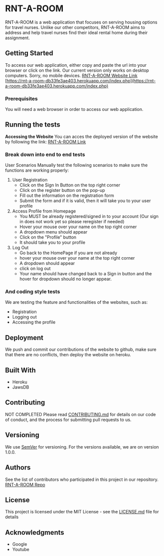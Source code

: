 # RNT-A-ROOM

RNT-A-ROOM is a web application that focuses on serving housing options for travel nurses. Unlike our other competitors, RNT-A-ROOM aims to address and help travel nurses find their ideal rental home during their assignment.

## Getting Started
To access our web application, either copy and paste the url into your browser or click on the link.
Our current version only works on desktop computers. Sorry, no mobile devices.
[RNT-A-ROOM Website Link](https://rnt-a-room-db33fe3ae403.herokuapp.com/index.php)
[https://rnt-a-room-db33fe3ae403.herokuapp.com/index.php](https://rnt-a-room-db33fe3ae403.herokuapp.com/index.php)

### Prerequisites
You will need a web browser in order to access our web application. 

## Running the tests
**Accessing the Website**
You can acces the deployed version of the website by following the link: 
[RNT-A-ROOM Link](https://rnt-a-room-db33fe3ae403.herokuapp.com/index.php)
### Break down into end to end tests
User Scenarios
Manually test the following scenarios to make sure the functions are working properly:
1. User Registration
   - Click on the Sign In Button on the top right corner
   - Click on the register button on the pop-up
   - Fill out the information on the registration form
   - Submit the form and if it is valid, then it will take you to your user profile
2. Access Profile from Homepage
   - You MUST be already registered/signed in to your account (Our sign in does not work yet so please reregister if needed)
   - Hover your mouse over your name on the top right corner
   - A dropdown menu should appear
   - Click on the "Profile" button
   - It should take you to your profile
3. Log Out
   - Go back to the HomePage if you are not already
   - hover your mouse over your name at the top right corner
   - A dropdown should appear
   - click on log out
   - Your name should have changed back to a Sign in button and the hover for dropdown should no longer appear.
### And coding style tests
We are testing the feature and functionalities of the websites, such as:
- Registration
- Logging out
- Accessing the profile 

## Deployment

We push and commit our contributions of the website to github, make sure that there are no conflicts, then deploy the website on heroku.

## Built With

* Heroku
* JawsDB

## Contributing
NOT COMPLETED
Please read [CONTRIBUTING.md](https://github.com/cl2493/cs386/blob/main/CONTRIBUTING.md) for details on our code of conduct, and the process for submitting pull requests to us.

## Versioning

We use [SemVer](http://semver.org/) for versioning. For the versions available,  we are on version 1.0.0.

## Authors
See the list of contributors who participated in this project in our repository.
[RNT-A-ROOM Repo](https://github.com/cl2493/cs386)
## License

This project is licensed under the MIT License - see the [LICENSE.md](LICENSE.md) file for details

## Acknowledgments

* Google
* Youtube
